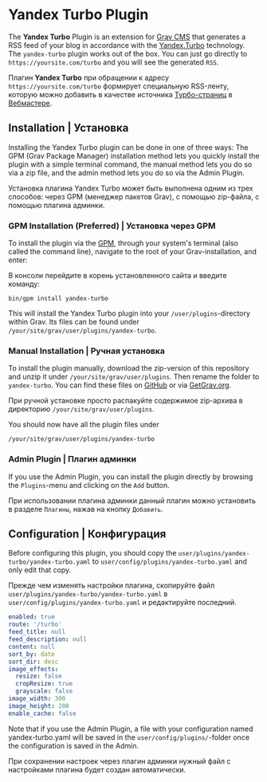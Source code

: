 # Yandex Turbo Plugin

The **Yandex Turbo** Plugin is an extension for [Grav CMS](https://github.com/getgrav/grav) that generates a RSS feed of your blog in accordance with the [Yandex.Turbo](https://tech.yandex.com/turbo/) technology. The `yandex-turbo` plugin works out of the box. You can just go directly to `https://yoursite.com/turbo` and you will see the generated `RSS`.

Плагин **Yandex Turbo** при обращении к адресу `https://yoursite.com/turbo` формирует специальную RSS-ленту, которую можно добавить в качестве источника [Турбо-страниц](https://yandex.ru/dev/turbo/) в [Вебмастере](https://webmaster.yandex.ru/).

## Installation | Установка

Installing the Yandex Turbo plugin can be done in one of three ways: The GPM (Grav Package Manager) installation method lets you quickly install the plugin with a simple terminal command, the manual method lets you do so via a zip file, and the admin method lets you do so via the Admin Plugin.

Установка плагина Yandex Turbo может быть выполнена одним из трех способов: через GPM (менеджер пакетов Grav), с помощью zip-файла, с помощью плагина админки.

### GPM Installation (Preferred) | Установка через GPM

To install the plugin via the [GPM](https://learn.getgrav.org/advanced/grav-gpm), through your system's terminal (also called the command line), navigate to the root of your Grav-installation, and enter:

В консоли перейдите в корень установленного сайта и введите команду:

    bin/gpm install yandex-turbo

This will install the Yandex Turbo plugin into your `/user/plugins`-directory within Grav. Its files can be found under `/your/site/grav/user/plugins/yandex-turbo`.

### Manual Installation | Ручная установка

To install the plugin manually, download the zip-version of this repository and unzip it under `/your/site/grav/user/plugins`. Then rename the folder to `yandex-turbo`. You can find these files on [GitHub](https://github.com/dragomano/grav-plugin-yandex-turbo) or via [GetGrav.org](https://getgrav.org/downloads/plugins#extras).

При ручной установке просто распакуйте содержимое zip-архива в директорию `/your/site/grav/user/plugins`.

You should now have all the plugin files under

    /your/site/grav/user/plugins/yandex-turbo

### Admin Plugin | Плагин админки

If you use the Admin Plugin, you can install the plugin directly by browsing the `Plugins`-menu and clicking on the `Add` button.

При использовании плагина админки данный плагин можно установить в разделе `Плагины`, нажав на кнопку `Добавить`.

## Configuration | Конфигурация

Before configuring this plugin, you should copy the `user/plugins/yandex-turbo/yandex-turbo.yaml` to `user/config/plugins/yandex-turbo.yaml` and only edit that copy.

Прежде чем изменять настройки плагина, скопируйте файл `user/plugins/yandex-turbo/yandex-turbo.yaml` в `user/config/plugins/yandex-turbo.yaml` и редактируйте последний.

```yaml
enabled: true
route: '/turbo'
feed_title: null
feed_description: null
content: null
sort_by: date
sort_dir: desc
image_effects:
  resize: false
  cropResize: true
  grayscale: false
image_width: 300
image_height: 200
enable_cache: false
```

Note that if you use the Admin Plugin, a file with your configuration named yandex-turbo.yaml will be saved in the `user/config/plugins/`-folder once the configuration is saved in the Admin.

При сохранении настроек через плагин админки нужный файл с настройками плагина будет создан автоматически.
